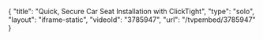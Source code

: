 {
    "title": "Quick, Secure Car Seat Installation with ClickTight",
    "type": "solo",
    "layout": "iframe-static",
    "videoId": "3785947",
    "url": "\/tvpembed\/3785947"
}